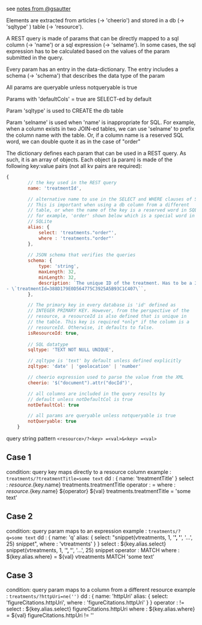 see [notes from @gsautter](https://github.com/plazi/Plazi-Communications/issues/1044#issuecomment-661246289)


Elements are extracted from articles (-> 'cheerio')
and stored in a db (-> 'sqltype' ) table (-> 'resource').

A REST query is made of params that can be directly mapped to 
a sql column (-> 'name') or a sql expression (-> 'selname').
In some cases, the sql expression has to be calculated 
based on the values of the param submitted in the query.

Every param has an entry in the data-dictionary. The entry 
includes a schema (-> 'schema') that describes the data type 
of the param

All params are queryable unless notqueryable is true

Params with 'defaultCols' = true are SELECT-ed by default

Param 'sqltype' is used to CREATE the db table

Param 'selname' is used when 'name' is inappropriate for SQL. 
For example, when a column exists in two JOIN-ed tables, we 
can use 'selname' to prefix the column name with the table. Or,
if a column name is a reserved SQL word, we can double quote it 
as in the case of "order"

The dictionary defines each param that can be used in a REST query. As such, it is an array of objects. Each object (a param) is made of the following key:value pairs (not all kv pairs are required):

```js
{
        // the key used in the REST query
        name: 'treatmentId',

        // alternative name to use in the SELECT and WHERE clauses of SQL. 
        // This is important when using a db column from a different 
        // table, or when the name of the key is a reserved word in SQL
        // for example, 'order' shown below which is a special word in 
        // SQLite
        alias: {
            select: 'treatments."order"',
            where : 'treatments."order"'
        },
        
        // JSON schema that verifies the queries
        schema: { 
            type: 'string', 
            maxLength: 32, 
            minLength: 32,
            description: `The unique ID of the treatment. Has to be a 32 character string:
- \`treatmentId=388D179E0D564775C3925A5B93C1C407\``,
        },

        // The primary key in every database is 'id' defined as 
        // INTEGER PRIMARY KEY. However, from the perspective of the 
        // resource, a resourceId is also defined that is unique in 
        // the table. This key is required *only* if the column is a 
        // resourceId. Otherwise, it defaults to false.
        isResourceId: true,
        
        // SQL datatype
        sqltype: 'TEXT NOT NULL UNIQUE',

        // zqltype is 'text' by default unless defined explicitly
        zqltype: 'date' | 'geolocation' | 'number'

        // cheerio expression used to parse the value from the XML
        cheerio: '$("document").attr("docId")',

        // all columns are included in the query results by 
        // default unless notDefaultCol is true
        notDefaultCol: true

        // all params are queryable unless notqueryable is true
        notQueryable: true
    }
```

query string pattern
`<resource>/?<key> =<val>&<key> =<val>`

## Case 1

condition:  query key maps directly to a resource column
example  :  `treatments/?treatmentTitle=some text`
dd       :  {
                name: 'treatmentTitle'
            }
select   :  ${resource}.${key.name}
            treatments.treatmentTitle
operator :  =
where    :  ${resource}.${key.name} ${operator} ${val} 
            treatments.treatmentTitle = 'some text'

## Case 2

condition:  query param maps to an expression
example  :  `treatments/?q=some text`
dd       :  {
                name: 'q'
                alias: {
                    select: "snippet(vtreatments, 1, '<b>', '</b>', '…', 25) snippet",
                    where : 'vtreatments'
                }
            }
select   :  ${key.alias.select}
            snippet(vtreatments, 1, '<b>', '</b>', '…', 25) snippet
operator :  MATCH
where    :  ${key.alias.where} = ${val}
            vtreatments MATCH 'some text'

## Case 3

condition:  query param maps to a column from a different resource
example  :  `treatments/?httpUri=ne('')`
dd       :  {
                name: 'httpUri'
                alias: {
                    select: 'figureCitations.httpUri',
                    where : 'figureCitations.httpUri'
                }
            }
operator :  !=
select   :  ${key.alias.select}
            figureCitations.httpUri
where    :  ${key.alias.where} = ${val}
            figureCitations.httpUri != ''